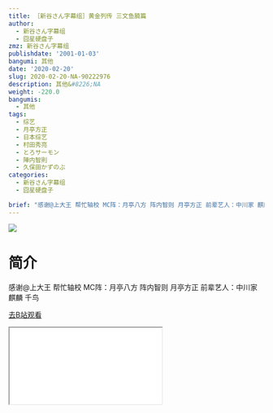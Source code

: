 ```yaml
---
title: ［新谷さん字幕组］黄金列传 三文鱼腩篇
author:
  - 新谷さん字幕组
  - 囧星硬盘子
zmz: 新谷さん字幕组
publishdate: '2001-01-03'
bangumi: 其他
date: '2020-02-20'
slug: 2020-02-20-NA-90222976
description: 其他&#8226;NA
weight: -220.0
bangumis:
  - 其他
tags:
  - 综艺
  - 月亭方正
  - 日本综艺
  - 村田秀亮
  - とろサーモン
  - 陣内智則
  - 久保田かずのぶ
categories:
  - 新谷さん字幕组
  - 囧星硬盘子

brief: "感谢@上大王 帮忙轴校 MC阵：月亭八方 阵内智则 月亭方正 前辈艺人：中川家 麒麟 千鸟"
---
```

![](https://raw.githubusercontent.com/tcgriffith/owaraisite/master/static/tmpimg/3ac3b11943a8499c4e8b17d345fb6ea6ae5b7b73.jpg.480.jpg)
# 简介  
感谢@上大王 帮忙轴校
MC阵：月亭八方 阵内智则 月亭方正
前辈艺人：中川家 麒麟 千鸟  

[去B站观看](https://www.bilibili.com/video/av90222976/)
<div class ="resp-container"><iframe class="testiframe" src="//player.bilibili.com/player.html?aid=90222976"", scrolling="no", allowfullscreen="true" > </iframe></div> 
